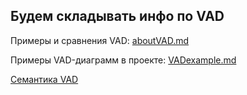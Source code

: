 ## Будем складывать инфо по VAD

Примеры и сравнения VAD: [aboutVAD.md](aboutVAD.md)

Примеры VAD-диаграмм в проекте: [VADexample.md](VADexample.md)

[Семантика VAD](https://docs.aris.com/10.0.27.0/yay-method-reference/en/#/home/494393/en/1)
